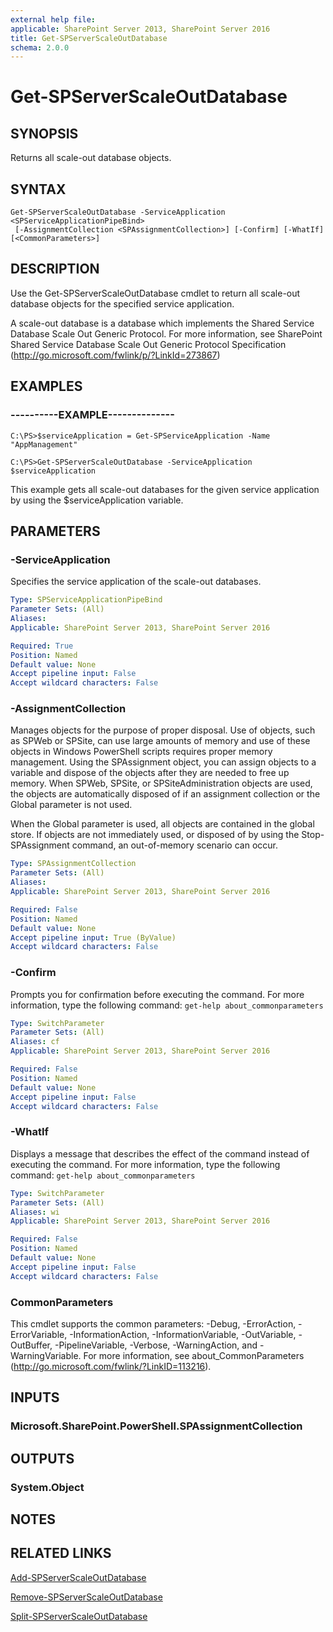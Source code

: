 ```yaml
---
external help file: 
applicable: SharePoint Server 2013, SharePoint Server 2016
title: Get-SPServerScaleOutDatabase
schema: 2.0.0
---
```


# Get-SPServerScaleOutDatabase

## SYNOPSIS

Returns all scale-out database objects.



## SYNTAX

```
Get-SPServerScaleOutDatabase -ServiceApplication <SPServiceApplicationPipeBind>
 [-AssignmentCollection <SPAssignmentCollection>] [-Confirm] [-WhatIf] [<CommonParameters>]
```

## DESCRIPTION

Use the Get-SPServerScaleOutDatabase cmdlet to return all scale-out database objects for the specified service application.

A scale-out database is a database which implements the Shared Service Database Scale Out Generic Protocol.
For more information, see SharePoint Shared Service Database Scale Out Generic Protocol Specification (http://go.microsoft.com/fwlink/p/?LinkId=273867)




## EXAMPLES

### ----------EXAMPLE-------------- 
```
C:\PS>$serviceApplication = Get-SPServiceApplication -Name "AppManagement"

C:\PS>Get-SPServerScaleOutDatabase -ServiceApplication $serviceApplication
```

This example gets all scale-out databases for the given service application by using the $serviceApplication variable.


## PARAMETERS

### -ServiceApplication

Specifies the service application of the scale-out databases.




```yaml
Type: SPServiceApplicationPipeBind
Parameter Sets: (All)
Aliases: 
Applicable: SharePoint Server 2013, SharePoint Server 2016

Required: True
Position: Named
Default value: None
Accept pipeline input: False
Accept wildcard characters: False
```

### -AssignmentCollection

Manages objects for the purpose of proper disposal.
Use of objects, such as SPWeb or SPSite, can use large amounts of memory and use of these objects in Windows PowerShell scripts requires proper memory management.
Using the SPAssignment object, you can assign objects to a variable and dispose of the objects after they are needed to free up memory.
When SPWeb, SPSite, or SPSiteAdministration objects are used, the objects are automatically disposed of if an assignment collection or the Global parameter is not used.

When the Global parameter is used, all objects are contained in the global store.
If objects are not immediately used, or disposed of by using the Stop-SPAssignment command, an out-of-memory scenario can occur.





```yaml
Type: SPAssignmentCollection
Parameter Sets: (All)
Aliases: 
Applicable: SharePoint Server 2013, SharePoint Server 2016

Required: False
Position: Named
Default value: None
Accept pipeline input: True (ByValue)
Accept wildcard characters: False
```

### -Confirm

Prompts you for confirmation before executing the command.
For more information, type the following command: `get-help about_commonparameters`




```yaml
Type: SwitchParameter
Parameter Sets: (All)
Aliases: cf
Applicable: SharePoint Server 2013, SharePoint Server 2016

Required: False
Position: Named
Default value: None
Accept pipeline input: False
Accept wildcard characters: False
```

### -WhatIf

Displays a message that describes the effect of the command instead of executing the command.
For more information, type the following command: `get-help about_commonparameters`





```yaml
Type: SwitchParameter
Parameter Sets: (All)
Aliases: wi
Applicable: SharePoint Server 2013, SharePoint Server 2016

Required: False
Position: Named
Default value: None
Accept pipeline input: False
Accept wildcard characters: False
```

### CommonParameters
This cmdlet supports the common parameters: -Debug, -ErrorAction, -ErrorVariable, -InformationAction, -InformationVariable, -OutVariable, -OutBuffer, -PipelineVariable, -Verbose, -WarningAction, and -WarningVariable. For more information, see about_CommonParameters (http://go.microsoft.com/fwlink/?LinkID=113216).

## INPUTS

### Microsoft.SharePoint.PowerShell.SPAssignmentCollection

## OUTPUTS

### System.Object

## NOTES

## RELATED LINKS

[Add-SPServerScaleOutDatabase]()

[Remove-SPServerScaleOutDatabase]()

[Split-SPServerScaleOutDatabase]()

